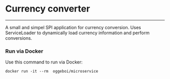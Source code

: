 # Currency converter
---
A small and simpel SPI application for currency conversion.
Uses ServiceLoader to dynamically load currency information and perform conversions.

### Run via Docker
Use this command to run via Docker:
````
docker run -it --rm  oggeboi/microservice
````
